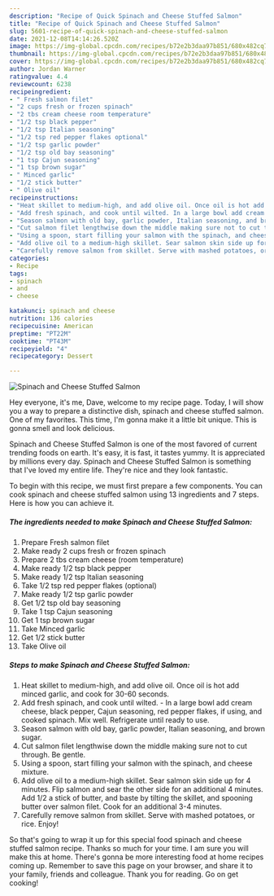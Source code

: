 ```yaml
---
description: "Recipe of Quick Spinach and Cheese Stuffed Salmon"
title: "Recipe of Quick Spinach and Cheese Stuffed Salmon"
slug: 5601-recipe-of-quick-spinach-and-cheese-stuffed-salmon
date: 2021-12-08T14:14:26.520Z
image: https://img-global.cpcdn.com/recipes/b72e2b3daa97b851/680x482cq70/spinach-and-cheese-stuffed-salmon-recipe-main-photo.jpg
thumbnail: https://img-global.cpcdn.com/recipes/b72e2b3daa97b851/680x482cq70/spinach-and-cheese-stuffed-salmon-recipe-main-photo.jpg
cover: https://img-global.cpcdn.com/recipes/b72e2b3daa97b851/680x482cq70/spinach-and-cheese-stuffed-salmon-recipe-main-photo.jpg
author: Jordan Warner
ratingvalue: 4.4
reviewcount: 6238
recipeingredient:
- " Fresh salmon filet"
- "2 cups fresh or frozen spinach"
- "2 tbs cream cheese room temperature"
- "1/2 tsp black pepper"
- "1/2 tsp Italian seasoning"
- "1/2 tsp red pepper flakes optional"
- "1/2 tsp garlic powder"
- "1/2 tsp old bay seasoning"
- "1 tsp Cajun seasoning"
- "1 tsp brown sugar"
- " Minced garlic"
- "1/2 stick butter"
- " Olive oil"
recipeinstructions:
- "Heat skillet to medium-high, and add olive oil. Once oil is hot add minced garlic, and cook for 30-60 seconds."
- "Add fresh spinach, and cook until wilted. In a large bowl add cream cheese, black pepper, Cajun seasoning, red pepper flakes, if using, and cooked spinach. Mix well. Refrigerate until ready to use."
- "Season salmon with old bay, garlic powder, Italian seasoning, and brown sugar."
- "Cut salmon filet lengthwise down the middle making sure not to cut through. Be gentle."
- "Using a spoon, start filling your salmon with the spinach, and cheese mixture."
- "Add olive oil to a medium-high skillet. Sear salmon skin side up for 4 minutes. Flip salmon and sear the other side for an additional 4 minutes. Add 1/2 a stick of butter, and baste by tilting the skillet, and spooning butter over salmon filet. Cook for an additional 3-4 minutes."
- "Carefully remove salmon from skillet. Serve with mashed potatoes, or rice. Enjoy!"
categories:
- Recipe
tags:
- spinach
- and
- cheese

katakunci: spinach and cheese 
nutrition: 136 calories
recipecuisine: American
preptime: "PT22M"
cooktime: "PT43M"
recipeyield: "4"
recipecategory: Dessert

---
```



![Spinach and Cheese Stuffed Salmon](https://img-global.cpcdn.com/recipes/b72e2b3daa97b851/680x482cq70/spinach-and-cheese-stuffed-salmon-recipe-main-photo.jpg)

Hey everyone, it's me, Dave, welcome to my recipe page. Today, I will show you a way to prepare a distinctive dish, spinach and cheese stuffed salmon. One of my favorites. This time, I'm gonna make it a little bit unique. This is gonna smell and look delicious.



Spinach and Cheese Stuffed Salmon is one of the most favored of current trending foods on earth. It's easy, it is fast, it tastes yummy. It is appreciated by millions every day. Spinach and Cheese Stuffed Salmon is something that I've loved my entire life. They're nice and they look fantastic.


To begin with this recipe, we must first prepare a few components. You can cook spinach and cheese stuffed salmon using 13 ingredients and 7 steps. Here is how you can achieve it.

<!--inarticleads1-->

##### The ingredients needed to make Spinach and Cheese Stuffed Salmon:

1. Prepare  Fresh salmon filet
1. Make ready 2 cups fresh or frozen spinach
1. Prepare 2 tbs cream cheese (room temperature)
1. Make ready 1/2 tsp black pepper
1. Make ready 1/2 tsp Italian seasoning
1. Take 1/2 tsp red pepper flakes (optional)
1. Make ready 1/2 tsp garlic powder
1. Get 1/2 tsp old bay seasoning
1. Take 1 tsp Cajun seasoning
1. Get 1 tsp brown sugar
1. Take  Minced garlic
1. Get 1/2 stick butter
1. Take  Olive oil




<!--inarticleads2-->

##### Steps to make Spinach and Cheese Stuffed Salmon:

1. Heat skillet to medium-high, and add olive oil. Once oil is hot add minced garlic, and cook for 30-60 seconds.
1. Add fresh spinach, and cook until wilted. - In a large bowl add cream cheese, black pepper, Cajun seasoning, red pepper flakes, if using, and cooked spinach. Mix well. Refrigerate until ready to use.
1. Season salmon with old bay, garlic powder, Italian seasoning, and brown sugar.
1. Cut salmon filet lengthwise down the middle making sure not to cut through. Be gentle.
1. Using a spoon, start filling your salmon with the spinach, and cheese mixture.
1. Add olive oil to a medium-high skillet. Sear salmon skin side up for 4 minutes. Flip salmon and sear the other side for an additional 4 minutes. Add 1/2 a stick of butter, and baste by tilting the skillet, and spooning butter over salmon filet. Cook for an additional 3-4 minutes.
1. Carefully remove salmon from skillet. Serve with mashed potatoes, or rice. Enjoy!




So that's going to wrap it up for this special food spinach and cheese stuffed salmon recipe. Thanks so much for your time. I am sure you will make this at home. There's gonna be more interesting food at home recipes coming up. Remember to save this page on your browser, and share it to your family, friends and colleague. Thank you for reading. Go on get cooking!
